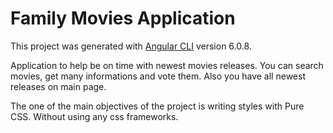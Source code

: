 # Family Movies Application

This project was generated with [Angular CLI](https://github.com/angular/angular-cli) version 6.0.8.

Application to help be on time with newest movies releases. 
You can search movies, get many informations and vote them.
Also you have all newest releases on main page.

The one of the main objectives of the project is writing styles with Pure CSS. 
Without using any css frameworks.
